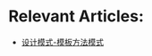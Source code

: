 # Relevant Articles:
- [设计模式-模板方法模式](https://yuangaopeng.com/2019/08/22/%E8%AE%BE%E8%AE%A1%E6%A8%A1%E5%BC%8F-%E6%A8%A1%E6%9D%BF%E6%96%B9%E6%B3%95%E6%A8%A1%E5%BC%8F/)